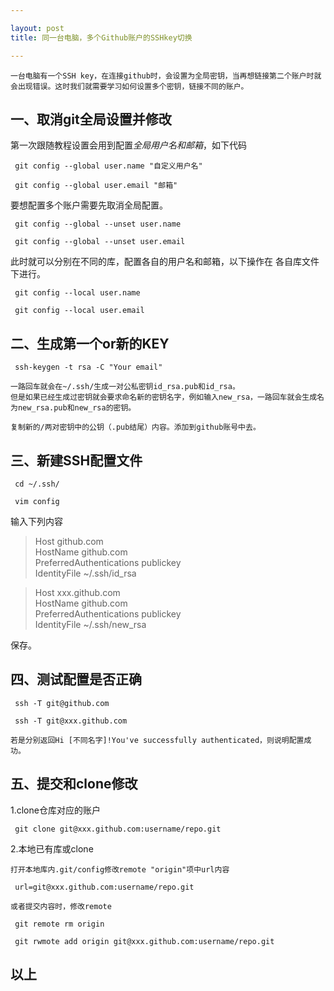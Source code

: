 ```yaml
---

layout: post
title: 同一台电脑，多个Github账户的SSHkey切换

---
```


    一台电脑有一个SSH key，在连接github时，会设置为全局密钥，当再想链接第二个账户时就会出现错误。这时我们就需要学习如何设置多个密钥，链接不同的账户。

## 一、取消git全局设置并修改

第一次跟随教程设置会用到配置*全局用户名和邮箱*，如下代码

` git config --global user.name "自定义用户名"`

` git config --global user.email "邮箱"`
<!-- more -->
要想配置多个账户需要先取消全局配置。

` git config --global --unset user.name`

` git config --global --unset user.email`

此时就可以分别在不同的库，配置各自的用户名和邮箱，以下操作在
各自库文件下进行。

` git config --local user.name`

` git config --local user.email`

## 二、生成第一个or新的KEY

` ssh-keygen -t rsa -C "Your email"`

    一路回车就会在~/.ssh/生成一对公私密钥id_rsa.pub和id_rsa。
    但是如果已经生成过密钥就会要求命名新的密钥名字，例如输入new_rsa，一路回车就会生成名为new_rsa.pub和new_rsa的密钥。

    复制新的/两对密钥中的公钥（.pub结尾）内容。添加到github账号中去。

## 三、新建SSH配置文件

` cd ~/.ssh/`

` vim config`

输入下列内容

> Host github.com  
    HostName github.com  
    PreferredAuthentications publickey  
    IdentityFile ~/.ssh/id_rsa  
  
> Host xxx.github.com  
    HostName github.com  
    PreferredAuthentications publickey  
    IdentityFile ~/.ssh/new_rsa

保存。

## 四、测试配置是否正确

` ssh -T git@github.com`

` ssh -T git@xxx.github.com`

    若是分别返回Hi [不同名字]!You've successfully authenticated，则说明配置成功。

## 五、提交和clone修改

1.clone仓库对应的账户

` git clone git@xxx.github.com:username/repo.git`

2.本地已有库或clone

    打开本地库内.git/config修改remote "origin"项中url内容

` url=git@xxx.github.com:username/repo.git`

    或者提交内容时，修改remote

` git remote rm origin`

` git rwmote add origin git@xxx.github.com:username/repo.git`

## 以上

